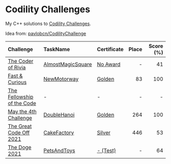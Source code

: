 # Codility Challenges
My C++ solutions to [Codility Challenges](https://app.codility.com/programmers/challenges/). 

Idea from: [pavlobcn/CodilityChallenge](https://github.com/pavlobcn/CodilityChallenge)

| Challenge | TaskName | Certificate | Place | Score (%) |
| :-- | :-- | :-- | --:| --: |
| [The Coder of Rivia](https://app.codility.com/programmers/challenges/the_coder_of_rivia_2021/) | [AlmostMagicSquare](/2021/TheCoderOfRivia) | [No Award](https://app.codility.com/cert/view/certRBANRJ-D95DQ64Y5T7NHSU8/details/) | - | 41 |
| [Fast & Curious](https://app.codility.com/programmers/challenges/fast_and_curious_2021/) | [NewMotorway](/2021/Fast&Curious) | [Golden](https://app.codility.com/cert/view/cert65FC5K-2WU84WEYK3XZPZV8/) | 83 | 100 |
| [The Fellowship of the Code](https://app.codility.com/programmers/challenges/fellowship_of_the_code_2021/) | - | - | - | - |
| [May the 4th Challenge](https://app.codility.com/programmers/challenges/may_the_4th_2021/) | [DoubleHanoi](/2021/MayThe4thChallenge) | [Golden](https://app.codility.com/cert/view/cert6ZC6PK-5P2TPAJMY87U8CNK/) | 264 | 100 |
| [The Great Code Off 2021](https://app.codility.com/programmers/challenges/great_code_off2021/) | [CakeFactory](/2021/TheGreatCodeOff2021) | [Silver](https://app.codility.com/cert/view/certZ6TM4K-9WS9JCS956FXCFMN/) | 446 | 53 |
| [The Doge 2021](https://app.codility.com/programmers/challenges/doge2021/) | [PetsAndToys](/2021/TheDoge2021) | [- (Test)](https://app.codility.com/demo/results/training8DN8WS-GX8/) | - | 64 |
